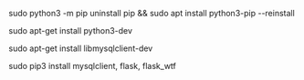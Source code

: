 
sudo python3 -m pip uninstall pip && sudo apt install python3-pip --reinstall

sudo apt-get install python3-dev

sudo apt-get install libmysqlclient-dev

sudo pip3 install mysqlclient, flask, flask_wtf

 